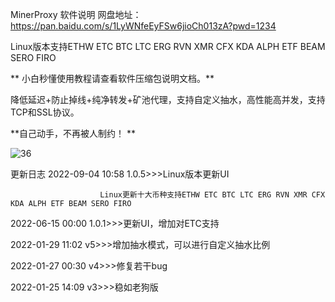 MinerProxy
软件说明
网盘地址：https://pan.baidu.com/s/1LyWNfeEyFSw6jioCh013zA?pwd=1234

Linux版本支持ETHW ETC BTC LTC ERG RVN XMR CFX KDA ALPH ETF BEAM SERO FIRO



** 小白秒懂使用教程请查看软件压缩包说明文档。**

降低延迟+防止掉线+纯净转发+矿池代理，支持自定义抽水，高性能高并发，支持TCP和SSL协议。

**自己动手，不再被人制约！ **

![36](https://user-images.githubusercontent.com/98610782/188302065-31f07dad-e9f3-4a5c-8cb2-89fa66dcd9ca.png)

更新日志
2022-09-04 10:58 1.0.5>>>Linux版本更新UI

                        Linux更新十大币种支持ETHW ETC BTC LTC ERG RVN XMR CFX KDA ALPH ETF BEAM SERO FIRO

2022-06-15 00:00 1.0.1>>>更新UI，增加对ETC支持

2022-01-29 11:02 v5>>>增加抽水模式，可以进行自定义抽水比例

2022-01-27 00:30 v4>>>修复若干bug

2022-01-25 14:09 v3>>>稳如老狗版
